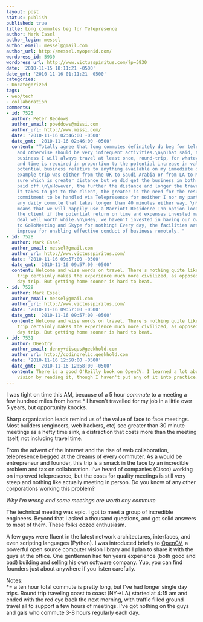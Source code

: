 ```yaml
---
layout: post
status: publish
published: true
title: Long commutes beg for Telepresence
author: Mark Essel
author_login: messel
author_email: messel@gmail.com
author_url: http://messel.myopenid.com/
wordpress_id: 5930
wordpress_url: http://www.victusspiritus.com/?p=5930
date: '2010-11-15 18:11:21 -0500'
date_gmt: '2010-11-16 01:11:21 -0500'
categories:
- Uncategorized
tags:
- web/tech
- collaboration
comments:
- id: 7525
  author: Peter Beddows
  author_email: pbeddows@missi.com
  author_url: http://www.missi.com/
  date: '2010-11-16 02:46:00 -0500'
  date_gmt: '2010-11-16 02:46:00 -0500'
  content: "Totally agree that long commutes definitely do beg for telepresence capabilities
    and otherwise should be very infrequent activities.\n\nThat said, to secure new
    business I will always travel at least once, round-trip, for whatever distance
    and time is required in proportion to the potential increase in value of that
    potential business relative to anything available on my immediate doorstep. Longest
    example trip was either from the UK to Saudi Arabia or from LA to Munich - not
    sure which is greater distance but we did get the business in both cases so it
    paid off.\n\nHowever, the further the distance and longer the travel time that
    it takes to get to the client, the greater is the need for the resultant work
    commitment to be handled via Telepresence for neither I nor my partners will do
    any daily commute that takes longer than 40 minutes either way. \n\nBut that also
    means that we will happily use a Marriott Residence Inn option located close to
    the client if the potential return on time and expenses invested makes the whole
    deal well worth while.\n\nHey, we haven't invested in having our own subscriptions
    to GoToMeeting and Skype for nothing! Every day, the facilities are enhanced and
    improve for enabling effective conduct of business remotely. "
- id: 7528
  author: Mark Essel
  author_email: messel@gmail.com
  author_url: http://www.victusspiritus.com/
  date: '2010-11-16 09:57:00 -0500'
  date_gmt: '2010-11-16 09:57:00 -0500'
  content: Welcome and wise words on travel. There's nothing quite like it. The multi-day
    trip certainly makes the experience much more civilized, as opposed to the endless
    day trip. But getting home sooner is hard to beat.
- id: 7529
  author: Mark Essel
  author_email: messel@gmail.com
  author_url: http://www.victusspiritus.com/
  date: '2010-11-16 09:57:00 -0500'
  date_gmt: '2010-11-16 09:57:00 -0500'
  content: Welcome and wise words on travel. There's nothing quite like it. The multi-day
    trip certainly makes the experience much more civilized, as opposed to the endless
    day trip. But getting home sooner is hard to beat.
- id: 7531
  author: DGentry
  author_email: denny+disqus@geekhold.com
  author_url: http://codingrelic.geekhold.com
  date: '2010-11-16 12:58:00 -0500'
  date_gmt: '2010-11-16 12:58:00 -0500'
  content: There is a good O'Reilly book on OpenCV. I learned a lot about computer
    vision by reading it, though I haven't put any of it into practice.
---
```

<p>I was tight on time this AM, because of a 5 hour <em>commute</em> to a meeting a few hundred miles from home.* I haven't travelled for my job in a little over 5 years, but opportunity knocks.</p>
<p>Sharp organization leads remind us of the value of face to face meetings. Most builders (engineers, web hackers, etc) see greater than 30 minute meetings as a hefty time sink, a distraction that costs more than the meeting itself, not including travel time.</p>
<p>From the advent of the Internet and the rise of web collaboration, telepresence begged at the dreams of every commuter. As a would be entrepreneur and founder, this trip is a smack in the face by an incredible problem and tax on collaboration. I've heard of companies (Cisco) working on improved telepresence, but the costs for quality meetings is still very steep and nothing like actually meeting in person. Do you know of any other corporations working this problem?</p>
<p><em>Why I'm wrong and some meetings are worth any commute</em></p>
<p>The technical meeting was epic. I got to meet a group of incredible engineers. Beyond that I asked a thousand questions, and got solid answers to most of them. These folks oozed enthusiasm.</p>
<p>A few guys were fluent in the latest network architectures, interfaces, and even scripting languages (Python). I was introduced briefly to <a href="http://opencv.willowgarage.com/wiki/">OpenCV</a>, a powerful open source computer vision library and I plan to share it with the guys at the office. One gentlemen had ten years experience (both good and bad) building and selling his own software company. Yup, you can find founders just about anywhere if you listen carefully.</p>
<p>Notes:<br />
*= a ten hour total commute is pretty long, but I've had longer single day trips. Round trip traveling coast to coast (NY-&gt;LA) started at 4:15 am and ended with the red eye back the next morning, with traffic filled ground  travel all to support a few hours of meetings. I've got nothing on the guys and gals who commute 3-8 hours regularly each day.</p>
